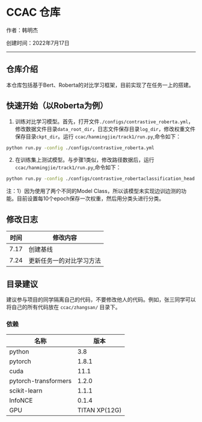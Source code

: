 # CCAC 仓库

作者：韩明杰

创建时间：2022年7月17日

<hr>

## 仓库介绍
本仓库包括基于Bert、Roberta的对比学习框架，目前实现了在任务一上的搭建。

## 快速开始（以Roberta为例）
1. 训练对比学习模型。首先，打开文件`./configs/contrastive_roberta.yml`，修改数据文件目录`data_root_dir`，日志文件保存目录`log_dir`，修改权重文件保存目录`ckpt_dir`。运行 `ccac/hanmingjie/track1/run.py`,命令如下：
```bash
python run.py -config ./configs/contrastive_roberta.yml
```
2. 在训练集上测试模型。与步骤1类似，修改路径数据后，运行`ccac/hanmingjie/track1/run.py`,命令如下：
```bash
python run.py -config ./configs/contrastive_robertaclassification_head.yml
```
注：1）因为使用了两个不同的Model Class，所以该模型未实现边训边测的功能。目前设置每10个epoch保存一次权重，然后用分类头进行分类。

## 修改日志
| 时间 | 修改内容 |
| -- | -- |
| 7.17 | 创建基线 |
| 7.24 | 更新任务一的对比学习方法 |

## 目录建议
建议参与项目的同学隔离自己的代码，不要修改他人的代码。例如，张三同学可以将自己的所有代码放在 `ccac/zhangsan/` 目录下。

### 依赖
| 名称 | 版本 |
| --- | --- |
| python | 3.8 |
| pytorch | 1.8.1 |
| cuda | 11.1 |
| pytorch-transformers | 1.2.0 |
| scikit-learn | 1.1.1 |
| InfoNCE | 0.1.4 |
| GPU | TITAN XP(12G) |




